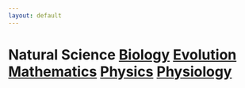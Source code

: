 ```yaml
---
layout: default
---
```


# Natural Science  [Biology](./Biology/)   [Evolution](./Evolution/)   [Mathematics](./Mathematics/)   [Physics](./Physics/)   [Physiology](./Physiology/)  
